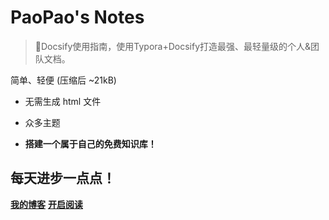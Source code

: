 
<!-- _coverpage.md -->

# **PaoPao's Notes**

> 💪Docsify使用指南，使用Typora+Docsify打造最强、最轻量级的个人&团队文档。

 简单、轻便 (压缩后 ~21kB)
- 无需生成 html 文件
- 众多主题

- **搭建一个属于自己的免费知识库！**

## 每天进步一点点！

[**我的博客**](https://liu-paopao.github.io/)
[**开启阅读**](README.md)